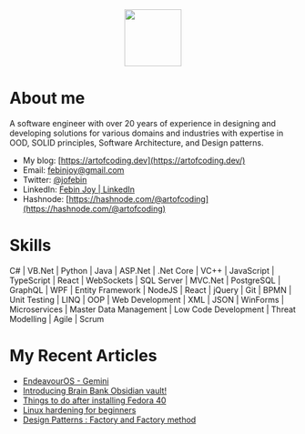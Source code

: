 <div id="header" align="center">
  <img src="https://media.giphy.com/media/M9gbBd9nbDrOTu1Mqx/giphy.gif" width="100"/>
</div>

# About me

A software engineer with over 20 years of experience in designing and developing solutions for various domains and industries with expertise in OOD, SOLID principles, Software Architecture, and Design patterns.

- My blog: [https://artofcoding.dev](https://artofcoding.dev/)
- Email: febinjoy@gmail.com
- Twitter: [@jofebin](https://twitter.com/jofebin)
- LinkedIn: [Febin Joy | LinkedIn](https://www.linkedin.com/in/febinjoy)
- Hashnode: [https://hashnode.com/@artofcoding](https://hashnode.com/@artofcoding)

# Skills

C# | VB.Net | Python | Java | ASP.Net | .Net Core | VC++ | JavaScript | TypeScript | React | WebSockets | SQL Server | MVC.Net | PostgreSQL | GraphQL | WPF | Entity Framework | NodeJS | 
React | jQuery | Git | BPMN | 
Unit Testing | LINQ | OOP | 
Web Development | XML | JSON | WinForms | Microservices |
Master Data Management | 
Low Code Development | 
Threat Modelling | Agile | Scrum

# My Recent Articles
<!-- HASHNODE:START -->
- [EndeavourOS - Gemini](https://artofcoding.dev/endeavouros-gemini)
- [Introducing Brain Bank Obsidian vault!](https://artofcoding.dev/introducing-brain-bank-obsidian-vault)
- [Things to do after installing Fedora 40](https://artofcoding.dev/things-to-do-after-installing-fedora-40)
- [Linux hardening for beginners](https://artofcoding.dev/linux-hardening-for-beginners)
- [Design Patterns : Factory and Factory method](https://artofcoding.dev/design-patterns-factory-and-factory-method)
<!-- HASHNODE:END -->
